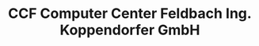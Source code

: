 ---
title: "CCF Computer Center Feldbach Ing. Koppendorfer GmbH"
url: /feldbach/ccf-computer-center-feldbach-ing-koppendorfer-gmbh/
shop: Computer
---